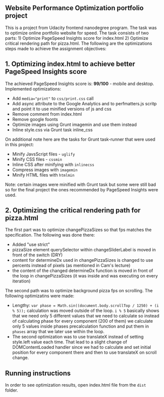 ## Website Performance Optimization portfolio project

This is a project from Udacity frontend nanodegree program. The task was to optimize online portfolio website for speed. 
The task consists of two parts: 1) Optimize PageSpeed Insights score for index.html 2) Optimize critical rendering path for pizza.html.
The following are the optimizations steps made to achieve the assignment objectives:

## 1. Optimizing index.html to achieve better PageSpeed Insights score

The achieved PageSpeed Insights score is: **99/100** - mobile and desktop.
Implemented optimizations: 

- Add `media="print"` to `css/print.css` call
- Add async attribute to the Google Analytics and to perfmatters.js scritp and point it to use minified versions of js and css
- Remove comment from index.html
- Remove google foonts
- Optimize images using Grunt imagemin and use them instead
- Inline style.css via Grunt task inline_css

On additional note here are the tasks for Grunt task-runner that were used in this project:
- Minify JavsScript files - `uglify`
- Minify CSS files - `cssmin`
- Inline CSS after minifying with `inlinecss`
- Compress images with `imagemin`
- Minify HTML files with `htmlmin`

Note: certain images were minified with Grunt task but some were still bad so for the final project the ones recommended by PageSpeed Insights were used.

## 2. Optimizing the critical rendering path for pizza.html

The first part was to optimize changePizzaSizes so that fps matches the specification. The following was done there:
- Added "use strict"
- pizzaSize element querySelector within changeSliderLabel is moved in front of the switch (DRY)
- content for determineDx used in changePizzaSizes is changed to use percents instead of pixels (as mentioned in Cam's lecture)
- the content of the changed determineDx function is moved in front of the loop in changePizzaSizes (it was inside and was executing on every iteration)

The second path was to optimize background pizza fps on scrolling. The following optimizatins were made:
- Lengthy: `var phase = Math.sin((document.body.scrollTop / 1250) + (i % 5));` calculation was moved outside of the loop.
`i % 5` basically shows that we need only 5 different values that we need to calculate so instead of calculating phase for every component (200 of them)
we calculate only 5 values inside phases precalculation function and put them in `phases` array that we later use within the loop.
- The second optimization was to use translateX instead of setting style.left value each time. That lead to a slight change of DOMContentLoaded handler
since we had to calculate and set initial position for every component there and then to use translateX on scroll change.

## Running instructions

In order to see optimization results, open index.html file from the `dist` folder.
